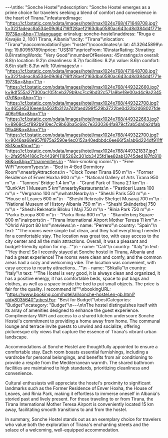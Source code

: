 ---\ntitle: "Sonche Hostel"\ndescription: "Sonche Hostel emerges as a prime choice for travelers seeking a blend of comfort and convenience in the heart of Tirana."\nfeaturedImage: "https://cf.bstatic.com/xdata/images/hotel/max1024x768/471648708.jpg?k=322fadeac8a534e09d64716ff28aef2163dba0580ac643cd8d384d4f771e1973&o=&hp=1"\nlanguage: en\nslug: sonche-hostel\naddress: "Rruga e Kavajës 2, 1001 Tirana, Albania"\ncity: "Tirana"\nlocation: "Tirana"\naccommodationType: "hostel"\ncoordinates:\n  lat: 41.32645899\n  lng: 19.80955789\nprice: "US$10"\npriceFrom: 10\nstarRating: 3\nrating: 8.8\nratingWords: "Very Good"\nnumberOfReviews: 45\nratings:\n  overall: 8.8\n  location: 9.2\n  cleanliness: 8.7\n  facilities: 8.2\n  value: 8.6\n  comfort: 8.6\n  staff: 8.3\n  wifi: 10\nimages:\n  - "https://cf.bstatic.com/xdata/images/hotel/max1024x768/471648708.jpg?k=322fadeac8a534e09d64716ff28aef2163dba0580ac643cd8d384d4f771e1973&o=&hp=1"\n  - "https://cf.bstatic.com/xdata/images/hotel/max1024x768/449322660.jpg?k=9df555a27f300ac105fceb379b9ac7cc9bd32c571a9be18e00ad4c9a2345d7d1&o=&hp=1"\n  - "https://cf.bstatic.com/xdata/images/hotel/max1024x768/449322708.jpg?k=4653e5316eee4a563fb312a7d2faed299f529b3722be0d32b2d68027fde406c9&o=&hp=1"\n  - "https://cf.bstatic.com/xdata/images/hotel/max1024x768/449322663.jpg?k=8969c5cf892b910ec7c9b63ba5c68c7e3330364fa879cf2ab5da0a2dfab09a46&o=&hp=1"\n  - "https://cf.bstatic.com/xdata/images/hotel/max1024x768/449322700.jpg?k=9046aa68e957f875a2590e4ec0152a40edbbdc6ee66f5a1ab6d224df911ff851&o=&hp=1"\n  - "https://cf.bstatic.com/xdata/images/hotel/max1024x768/449321837.jpg?k=2fa95f84186c7c4439f41185262c301cb3425fd1ee82ab13745ded187fc81086&o=&hp=1"\namenities:\n  - "Non-smoking rooms"\n  - "Free WiFi"\nroomTypes:\n  - "Bed in 4-Bed Dormitory Room"\nnearbyAttractions:\n  - "Clock Tower Tirana 850 m"\n  - "Former Residence of Enver Hoxha 900 m"\n  - "National Gallery of Arts Tirana 950 m"\n  - "Tanners' Bridge 1.4 km"\n  - "Grand Park of Tirana 2.1 km"\n  - "Bunk'Art 1 Museum 5 km"\nnearbyRestaurants:\n  - "Pasticeri Luara 100 m"\n  - "Vergnano 100 m"\nwhatsNearby:\n  - "Sheshi Paris 550 m"\n  - "House of Leaves 600 m"\n  - "Sheshi Rekreativ Shefqet Musaraj 700 m"\n  - "National Museum of History Albania 750 m"\n  - "Sheshi Skënderbej 750 m"\n  - "Sheshi Rekreativ Blloku 1 Maji 750 m"\n  - "Rinia Park 750 m"\n  - "Parku Europa 800 m"\n  - "Parku Rinia 800 m"\n  - "Skanderbeg Square 800 m"\nairports:\n  - "Tirana International Airport Mother Teresa 11 km"\n  - "Ohrid Airport 80 km"\nreviews:\n  - name: "Perrero"\n    country: "Spain"\n    text: "“The rooms were simple but clean, and they had everything I needed for a comfortable stay. The location was great too, with easy access to the city center and all the main attractions. Overall, it was a pleasant and budget-friendly option for my...”"\n  - name: "Cali"\n    country: "Italy"\n    text: "“Hey there! So I recently stayed at Sonche hostel in Tirana, Albania and had a great experience! The rooms were clean and comfy, and the common areas had a cozy and welcoming vibe. The location was convenient, with easy access to nearby attractions...”"\n  - name: "Shkalla"\n    country: "Italy"\n    text: "“The Hostel is very good, it is always clean and organized, it has a positive energy, it has comfortable beds, space to put bags and clothes, as well as a space inside the bed to put small objects. The price is fair for the quality. I recommend it!”"\nbookingURL: "https://www.booking.com/hotel/al/sonche-hostel.en-gb.html?aid=8035640"\nbestFor: "Best for Budget"\nbestCategories: "Budget"\ncategory: "Budget"\n---\n\nThe hostel distinguishes itself with its array of amenities designed to enhance the guest experience. Complimentary WiFi and access to a shared kitchen underscore Sonche Hostel's commitment to providing a home away from home. The communal lounge and terrace invite guests to unwind and socialize, offering picturesque city views that capture the essence of Tirana's vibrant urban landscape.

Accommodations at Sonche Hostel are thoughtfully appointed to ensure a comfortable stay. Each room boasts essential furnishings, including a wardrobe for personal belongings, and benefits from air conditioning to provide a respite from the Mediterranean warmth. The shared bathroom facilities are maintained to high standards, prioritizing cleanliness and convenience.

Cultural enthusiasts will appreciate the hostel's proximity to significant landmarks such as the Former Residence of Enver Hoxha, the House of Leaves, and Rinia Park, making it effortless to immerse oneself in Albania's storied past and lively present. For those traveling to or from Tirana, the Tirana International Mother Teresa Airport is conveniently located 15 km away, facilitating smooth transitions to and from the hostel.

In summary, Sonche Hostel stands out as an exemplary choice for travelers who value both the exploration of Tirana's enchanting streets and the solace of a welcoming, well-equipped accommodation.